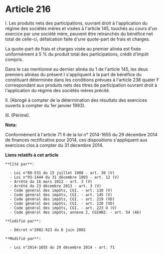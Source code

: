 # Article 216

I. Les produits nets des participations, ouvrant droit à l'application du régime des sociétés mères et visées à l'article
145, touchés au cours d'un exercice par une société mère, peuvent être retranchés du bénéfice net total de celle-ci,
défalcation faite d'une quote-part de frais et charges. 

La quote-part de frais et charges visée au premier alinéa est fixée uniformément à 5 % du produit total des participations,
crédit d'impôt compris. 

Dans le cas mentionné au dernier alinéa du 1 de l'article 145, les deux premiers alinéas du présent I s'appliquent à la part
de bénéfice du constituant déterminée dans les conditions prévues à l'article 238 quater F correspondant aux produits nets
des titres de participation ouvrant droit à l'application du régime des sociétés mères précité.

II. (Abrogé à compter de la détermination des résultats des exercices ouverts à compter du 1er janvier 1993). 

III. (Périmé).

**Nota:**

Conformément à l'article 71 II de la loi n° 2014-1655 du 29 décembre 2014 de finances rectificative pour 2014, ces
dispositions s'appliquent aux exercices clos à compter du 31 décembre 2014.

**Liens relatifs à cet article**

	**Cité par**:

	  - Loi n°80-531 du 15 juillet 1980 - art. 30 (V)
	  - Loi n°93-1444 du 31 décembre 1993 - art. 12 (V)
	  - Arrêté du 16 mars 2012 - art. 3 (V)
	  - Arrêté du 23 décembre 2013 - art. 3 (V)
	  - Code général des impôts, CGI. - art. 110 (V)
	  - Code général des impôts, CGI. - art. 145 (V)
	  - Code général des impôts, CGI. - art. 219 (VD)
	  - Code général des impôts, CGI. - art. 220 (VD)
	  - Code général des impôts, CGI. - art. 223 O (V)
	  - Code général des impôts, annexe 2, CGIAN2. - art. 54 (Ab)

	**Codifié par**:

	  - Décret n°2002-923 du 6 juin 2002

	**Modifié par**:

	  - Loi n°2014-1655 du 29 décembre 2014 - art. 71
